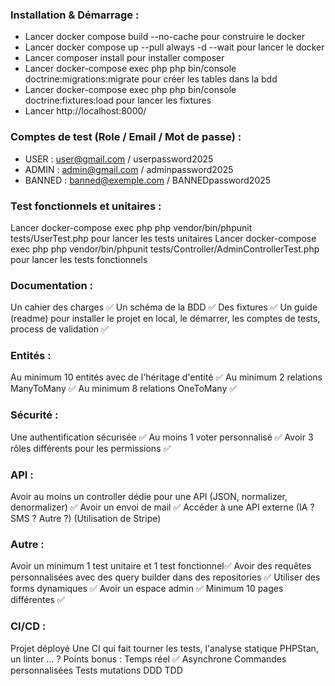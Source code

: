 ### Installation & Démarrage :
   - Lancer docker compose build --no-cache pour construire le docker
   - Lancer docker compose up --pull always -d --wait pour lancer le docker
   - Lancer composer install pour installer composer
   - Lancer docker-compose exec php php bin/console doctrine:migrations:migrate pour créer les tables dans la bdd
   - Lancer docker-compose exec php php bin/console doctrine:fixtures:load pour lancer les fixtures
   - Lancer http://localhost:8000/

     
 ### Comptes de test (Role / Email / Mot de passe) :
- USER : user@gmail.com / userpassword2025
- ADMIN : admin@gmail.com / adminpassword2025
- BANNED : banned@exemple.com / BANNEDpassword2025

 ### Test fonctionnels et unitaires :
Lancer docker-compose exec php php vendor/bin/phpunit tests/UserTest.php pour lancer les tests unitaires
Lancer docker-compose exec php php vendor/bin/phpunit tests/Controller/AdminControllerTest.php pour lancer les tests fonctionnels

### Documentation :
Un cahier des charges  ✅
Un schéma de la BDD ✅
Des fixtures ✅
Un guide (readme) pour installer le projet en local, le démarrer, les comptes de tests, process de validation ✅

### Entités :
Au minimum 10 entités avec de l'héritage d'entité ✅
Au minimum 2 relations ManyToMany ✅
Au minimum 8 relations OneToMany ✅

### Sécurité :
Une authentification sécurisée ✅
Au moins 1 voter personnalisé ✅
Avoir 3 rôles différents pour les permissions ✅

### API :
Avoir au moins un controller dédie pour une API (JSON, normalizer, denormalizer) ✅
Avoir un envoi de mail ✅
Accéder à une API externe (IA ? SMS ? Autre ?) (Utilisation de Stripe) 

### Autre :
Avoir un minimum 1 test unitaire et 1 test fonctionnel✅
Avoir des requêtes personnalisées avec des query builder dans des repositories ✅
Utiliser des forms dynamiques ✅
Avoir un espace admin ✅
Minimum 10 pages différentes ✅

### CI/CD :
Projet déployé
Une CI qui fait tourner les tests, l'analyse statique PHPStan, un linter ... ?
Points bonus :
Temps réel ✅
Asynchrone
Commandes personnalisées 
Tests mutations
DDD
TDD
